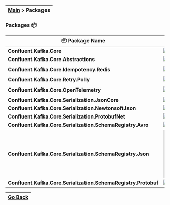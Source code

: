 | [Main](/README.md) > Packages |
|-------------------------------|

### Packages :package:

| :package: Package Name                                         | :1234: Version                                                                                                                                                                                           | :arrow_down: Downloads                                                                                                                                                                                      |
|----------------------------------------------------------------|----------------------------------------------------------------------------------------------------------------------------------------------------------------------------------------------------------|-------------------------------------------------------------------------------------------------------------------------------------------------------------------------------------------------------------|
| **Confluent.Kafka.Core**                                       | [![NuGet Version](https://img.shields.io/nuget/v/Confluent.Kafka.Core)](https://www.nuget.org/packages/Confluent.Kafka.Core)                                                                             | [![NuGet Downloads](https://img.shields.io/nuget/dt/Confluent.Kafka.Core)](https://www.nuget.org/packages/Confluent.Kafka.Core)                                                                             |
| **Confluent.Kafka.Core.Abstractions**                          | [![NuGet Version](https://img.shields.io/nuget/v/Confluent.Kafka.Core.Abstractions)](https://www.nuget.org/packages/Confluent.Kafka.Core.Abstractions)                                                   | [![NuGet Downloads](https://img.shields.io/nuget/dt/Confluent.Kafka.Core.Abstractions)](https://www.nuget.org/packages/Confluent.Kafka.Core.Abstractions)                                                   |
|                                                                |                                                                                                                                                                                                          |                                                                                                                                                                                                             |
| **Confluent.Kafka.Core.Idempotency.Redis**                     | [![NuGet Version](https://img.shields.io/nuget/v/Confluent.Kafka.Core.Idempotency.Redis)](https://www.nuget.org/packages/Confluent.Kafka.Core.Idempotency.Redis)                                         | [![NuGet Downloads](https://img.shields.io/nuget/dt/Confluent.Kafka.Core.Idempotency.Redis)](https://www.nuget.org/packages/Confluent.Kafka.Core.Idempotency.Redis)                                         |
|                                                                |                                                                                                                                                                                                          |                                                                                                                                                                                                             |
| **Confluent.Kafka.Core.Retry.Polly**                           | [![NuGet Version](https://img.shields.io/nuget/v/Confluent.Kafka.Core.Retry.Polly)](https://www.nuget.org/packages/Confluent.Kafka.Core.Retry.Polly)                                                     | ![[NuGet Downloads](https://img.shields.io/nuget/dt/Confluent.Kafka.Core.Retry.Polly)](https://www.nuget.org/packages/Confluent.Kafka.Core.Retry.Polly)                                                     |
|                                                                |                                                                                                                                                                                                          |                                                                                                                                                                                                             |
| **Confluent.Kafka.Core.OpenTelemetry**                         | [![NuGet Version](https://img.shields.io/nuget/v/Confluent.Kafka.Core.OpenTelemetry)](https://www.nuget.org/packages/Confluent.Kafka.Core.OpenTelemetry)                                                 | [![NuGet Downloads](https://img.shields.io/nuget/dt/Confluent.Kafka.Core.OpenTelemetry)](https://www.nuget.org/packages/Confluent.Kafka.Core.OpenTelemetry)                                                 |
|                                                                |                                                                                                                                                                                                          |                                                                                                                                                                                                             |
| **Confluent.Kafka.Core.Serialization.JsonCore**                | [![NuGet Version](https://img.shields.io/nuget/v/Confluent.Kafka.Core.Serialization.JsonCore)](https://www.nuget.org/packages/Confluent.Kafka.Core.Serialization.JsonCore)                               | [![NuGet Downloads](https://img.shields.io/nuget/dt/Confluent.Kafka.Core.Serialization.JsonCore)](https://www.nuget.org/packages/Confluent.Kafka.Core.Serialization.JsonCore)                               |
| **Confluent.Kafka.Core.Serialization.NewtonsoftJson**          | [![NuGet Version](https://img.shields.io/nuget/v/Confluent.Kafka.Core.Serialization.NewtonsoftJson)](https://www.nuget.org/packages/Confluent.Kafka.Core.Serialization.NewtonsoftJson)                   | [![NuGet Downloads](https://img.shields.io/nuget/dt/Confluent.Kafka.Core.Serialization.NewtonsoftJson)](https://www.nuget.org/packages/Confluent.Kafka.Core.Serialization.NewtonsoftJson)                   |
| **Confluent.Kafka.Core.Serialization.ProtobufNet**             | [![NuGet Version](https://img.shields.io/nuget/v/Confluent.Kafka.Core.Serialization.ProtobufNet)](https://www.nuget.org/packages/Confluent.Kafka.Core.Serialization.ProtobufNet)                         | [![NuGet Downloads](https://img.shields.io/nuget/dt/Confluent.Kafka.Core.Serialization.ProtobufNet)](https://www.nuget.org/packages/Confluent.Kafka.Core.Serialization.ProtobufNet)                         |
| **Confluent.Kafka.Core.Serialization.SchemaRegistry.Avro**     | [![NuGet Version](https://img.shields.io/nuget/v/Confluent.Kafka.Core.Serialization.SchemaRegistry.Avro)](https://www.nuget.org/packages/Confluent.Kafka.Core.Serialization.SchemaRegistry.Avro)         | [![NuGet Downloads](https://img.shields.io/nuget/dt/Confluent.Kafka.Core.Serialization.SchemaRegistry.Avro)](https://www.nuget.org/packages/Confluent.Kafka.Core.Serialization.SchemaRegistry.Avro)         |
| **Confluent.Kafka.Core.Serialization.SchemaRegistry.Json**     | [![NuGet Version](https://img.shields.io/nuget/v/Confluent.Kafka.Core.Serialization.SchemaRegistry.Json)](https://www.nuget.org/packages/Confluent.Kafka.Core.Serialization.SchemaRegistry.Json)         | [![NuGet Downloads](https://img.shields.io/nuget/dt/Confluent.Kafka.Core.Serialization.SchemaRegistry.Json)](https://www.nuget.org/packages/Confluent.Kafka.Core.Serialization.SchemaRegistry.Json)         |
| **Confluent.Kafka.Core.Serialization.SchemaRegistry.Protobuf** | [![NuGet Version](https://img.shields.io/nuget/v/Confluent.Kafka.Core.Serialization.SchemaRegistry.Protobuf)](https://www.nuget.org/packages/Confluent.Kafka.Core.Serialization.SchemaRegistry.Protobuf) | [![NuGet Downloads](https://img.shields.io/nuget/dt/Confluent.Kafka.Core.Serialization.SchemaRegistry.Protobuf)](https://www.nuget.org/packages/Confluent.Kafka.Core.Serialization.SchemaRegistry.Protobuf) |


| [Go Back](/README.md) |
|-----------------------| 